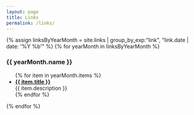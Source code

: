 ```yaml
---
layout: page
title: Links
permalink: /links/
---
```

{% assign linksByYearMonth = site.links | group_by_exp:"link", "link.date | date: '%Y %b'"  %}
{% for yearMonth in linksByYearMonth %}
  <h3>{{ yearMonth.name }}</h3>
  <ul>
  {% for item in yearMonth.items %}
    <li><a href="{{ item.link }}"><b>{{ item.title }}</b></a><br/>
      {{ item.description }}</li>
  {% endfor %}
  </ul>
{% endfor %}

